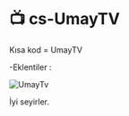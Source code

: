 # 📺 cs-UmayTV

Kısa kod = UmayTV

-Eklentiler :                                    


![UmayTv](https://github.com/user-attachments/assets/572c4cd1-9894-4713-80e8-84aa7c72970d)


                                                                                                                               
İyi seyirler.


